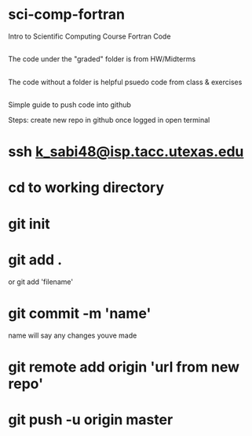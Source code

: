 # sci-comp-fortran
Intro to Scientific Computing Course Fortran Code
##
The code under the "graded" folder is from HW/Midterms
## 
The code without a folder is helpful psuedo code from class & exercises
##
Simple guide to push code into github

Steps:
create new repo in github once logged in
open terminal
# ssh k_sabi48@isp.tacc.utexas.edu
# cd to working directory
# git init
# git add .
  or git add 'filename'
# git commit -m 'name'
  name will say any changes youve made
# git remote add origin 'url from new repo'
# git push -u origin master
